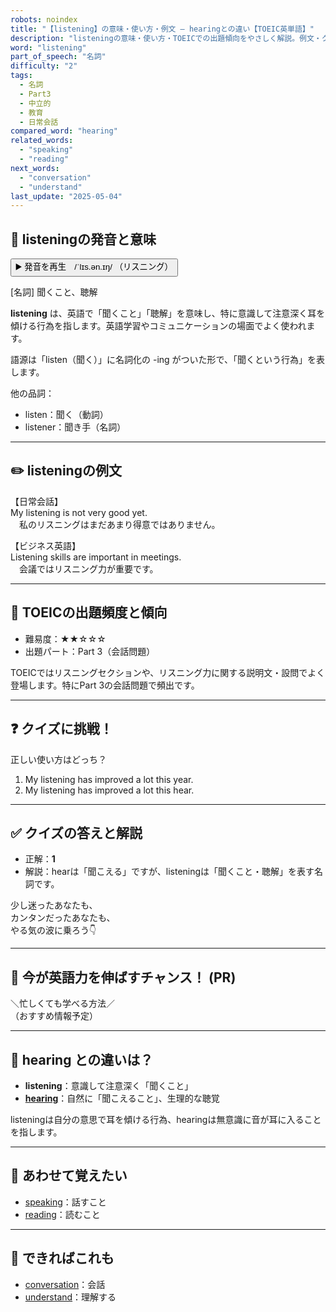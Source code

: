 ```yaml
---
robots: noindex
title: "【listening】の意味・使い方・例文 ― hearingとの違い【TOEIC英単語】"
description: "listeningの意味・使い方・TOEICでの出題傾向をやさしく解説。例文・クイズ付きでhearingとの違いもわかりやすく学べます。"
word: "listening"
part_of_speech: "名詞"
difficulty: "2"
tags:
  - 名詞
  - Part3
  - 中立的
  - 教育
  - 日常会話
compared_word: "hearing"
related_words:
  - "speaking"
  - "reading"
next_words:
  - "conversation"
  - "understand"
last_update: "2025-05-04"
---
```


## 🔰 listeningの発音と意味

<button class="play-audio" onclick="playTTS('listening')">
  <span class="play-audio-main">
    ▶️ 発音を再生　/ˈlɪs.ən.ɪŋ/
  </span>
  <span class="play-audio-sub">
    （リスニング）
  </span>
</button>

[名詞] 聞くこと、聴解

**listening** は、英語で「聞くこと」「聴解」を意味し、特に意識して注意深く耳を傾ける行為を指します。英語学習やコミュニケーションの場面でよく使われます。

語源は「listen（聞く）」に名詞化の -ing がついた形で、「聞くという行為」を表します。

他の品詞：  
- listen：聞く（動詞）
- listener：聞き手（名詞）

---

## ✏️ listeningの例文

【日常会話】  
My listening is not very good yet.  
　私のリスニングはまだあまり得意ではありません。

【ビジネス英語】  
Listening skills are important in meetings.  
　会議ではリスニング力が重要です。

---

## 🎯 TOEICの出題頻度と傾向

- 難易度：★★☆☆☆
- 出題パート：Part 3（会話問題）

TOEICではリスニングセクションや、リスニング力に関する説明文・設問でよく登場します。特にPart 3の会話問題で頻出です。

---

## ❓ クイズに挑戦！

正しい使い方はどっち？

1. My listening has improved a lot this year.  
2. My listening has improved a lot this hear.

---

## ✅ クイズの答えと解説

- 正解：**1**
- 解説：hearは「聞こえる」ですが、listeningは「聞くこと・聴解」を表す名詞です。

少し迷ったあなたも、  
カンタンだったあなたも、  
やる気の波に乗ろう👇️

---

## 🚀 今が英語力を伸ばすチャンス！ (PR)

<div class="info-center">
＼忙しくても学べる方法／<br>  
（おすすめ情報予定）
</div>

---

## 🤔  hearing との違いは？

- **listening**：意識して注意深く「聞くこと」
- **[hearing](/word/hearing/)**：自然に「聞こえること」、生理的な聴覚

listeningは自分の意思で耳を傾ける行為、hearingは無意識に音が耳に入ることを指します。

---

## 🧩 あわせて覚えたい

- [speaking](/word/speaking/)：話すこと
- [reading](/word/reading/)：読むこと

---

## 📖 できればこれも

- [conversation](/word/conversation/)：会話
- [understand](/word/understand/)：理解する

<!-- cvid: aid37_bid30 -->
